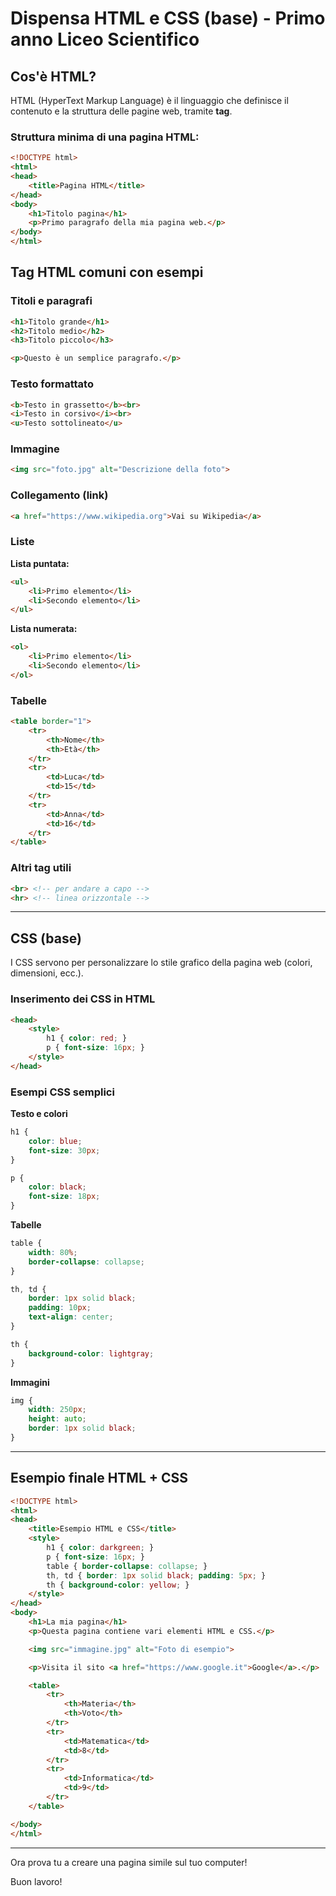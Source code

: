 
# Dispensa HTML e CSS (base) - Primo anno Liceo Scientifico

## Cos'è HTML?
HTML (HyperText Markup Language) è il linguaggio che definisce il contenuto e la struttura delle pagine web, tramite **tag**.

### Struttura minima di una pagina HTML:

```html
<!DOCTYPE html>
<html>
<head>
    <title>Pagina HTML</title>
</head>
<body>
    <h1>Titolo pagina</h1>
    <p>Primo paragrafo della mia pagina web.</p>
</body>
</html>
```

## Tag HTML comuni con esempi

### Titoli e paragrafi

```html
<h1>Titolo grande</h1>
<h2>Titolo medio</h2>
<h3>Titolo piccolo</h3>

<p>Questo è un semplice paragrafo.</p>
```

### Testo formattato

```html
<b>Testo in grassetto</b><br>
<i>Testo in corsivo</i><br>
<u>Testo sottolineato</u>
```

### Immagine

```html
<img src="foto.jpg" alt="Descrizione della foto">
```

### Collegamento (link)

```html
<a href="https://www.wikipedia.org">Vai su Wikipedia</a>
```

### Liste

**Lista puntata:**

```html
<ul>
    <li>Primo elemento</li>
    <li>Secondo elemento</li>
</ul>
```

**Lista numerata:**

```html
<ol>
    <li>Primo elemento</li>
    <li>Secondo elemento</li>
</ol>
```

### Tabelle

```html
<table border="1">
    <tr>
        <th>Nome</th>
        <th>Età</th>
    </tr>
    <tr>
        <td>Luca</td>
        <td>15</td>
    </tr>
    <tr>
        <td>Anna</td>
        <td>16</td>
    </tr>
</table>
```

### Altri tag utili

```html
<br> <!-- per andare a capo -->
<hr> <!-- linea orizzontale -->
```

---

## CSS (base)

I CSS servono per personalizzare lo stile grafico della pagina web (colori, dimensioni, ecc.).

### Inserimento dei CSS in HTML

```html
<head>
    <style>
        h1 { color: red; }
        p { font-size: 16px; }
    </style>
</head>
```

### Esempi CSS semplici

**Testo e colori**

```css
h1 {
    color: blue;
    font-size: 30px;
}

p {
    color: black;
    font-size: 18px;
}
```

**Tabelle**

```css
table {
    width: 80%;
    border-collapse: collapse;
}

th, td {
    border: 1px solid black;
    padding: 10px;
    text-align: center;
}

th {
    background-color: lightgray;
}
```

**Immagini**

```css
img {
    width: 250px;
    height: auto;
    border: 1px solid black;
}
```

---

## Esempio finale HTML + CSS

```html
<!DOCTYPE html>
<html>
<head>
    <title>Esempio HTML e CSS</title>
    <style>
        h1 { color: darkgreen; }
        p { font-size: 16px; }
        table { border-collapse: collapse; }
        th, td { border: 1px solid black; padding: 5px; }
        th { background-color: yellow; }
    </style>
</head>
<body>
    <h1>La mia pagina</h1>
    <p>Questa pagina contiene vari elementi HTML e CSS.</p>

    <img src="immagine.jpg" alt="Foto di esempio">

    <p>Visita il sito <a href="https://www.google.it">Google</a>.</p>

    <table>
        <tr>
            <th>Materia</th>
            <th>Voto</th>
        </tr>
        <tr>
            <td>Matematica</td>
            <td>8</td>
        </tr>
        <tr>
            <td>Informatica</td>
            <td>9</td>
        </tr>
    </table>

</body>
</html>
```

---

Ora prova tu a creare una pagina simile sul tuo computer!

Buon lavoro!

